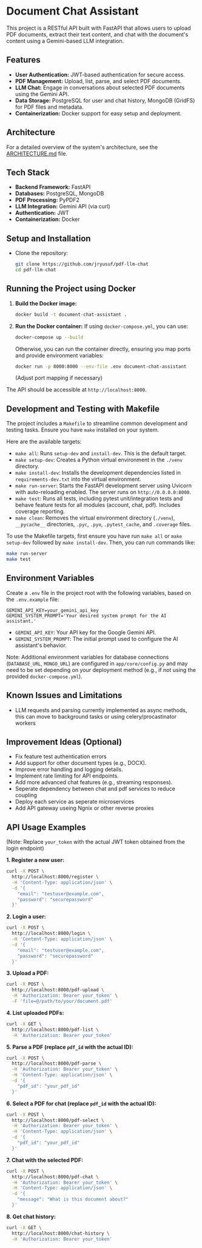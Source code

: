 # Document Chat Assistant

This project is a RESTful API built with FastAPI that allows users to upload PDF documents, extract their text content, and chat with the document's content using a Gemini-based LLM integration.

## Features

*   **User Authentication:** JWT-based authentication for secure access.
*   **PDF Management:** Upload, list, parse, and select PDF documents.
*   **LLM Chat:** Engage in conversations about selected PDF documents using the Gemini API.
*   **Data Storage:** PostgreSQL for user and chat history, MongoDB (GridFS) for PDF files and metadata.
*   **Containerization:** Docker support for easy setup and deployment.

## Architecture

For a detailed overview of the system's architecture, see the [ARCHITECTURE.md](ARCHITECTURE.md) file.

## Tech Stack

*   **Backend Framework:** FastAPI
*   **Databases:** PostgreSQL, MongoDB
*   **PDF Processing:** PyPDF2
*   **LLM Integration:** Gemini API (via curl)
*   **Authentication:** JWT
*   **Containerization:** Docker

## Setup and Installation

* Clone the repository:
  ```bash
  git clone https://github.com/jryusuf/pdf-llm-chat
  cd pdf-llm-chat
  ```

## Running the Project using Docker

1.  **Build the Docker image:**
    ```bash
    docker build -t document-chat-assistant .
    ```
2.  **Run the Docker container:**
    If using `docker-compose.yml`, you can use:
    ```bash
    docker-compose up --build
    ```
    Otherwise, you can run the container directly, ensuring you map ports and provide environment variables:
    ```bash
    docker run -p 8000:8000 --env-file .env document-chat-assistant
    ```
    (Adjust port mapping if necessary)

The API should be accessible at `http://localhost:8000`.

## Development and Testing with Makefile

The project includes a `Makefile` to streamline common development and testing tasks. Ensure you have `make` installed on your system.

Here are the available targets:

*   `make all`: Runs `setup-dev` and `install-dev`. This is the default target.
*   `make setup-dev`: Creates a Python virtual environment in the `./venv` directory.
*   `make install-dev`: Installs the development dependencies listed in `requirements-dev.txt` into the virtual environment.
*   `make run-server`: Starts the FastAPI development server using Uvicorn with auto-reloading enabled. The server runs on `http://0.0.0.0:8000`.
*   `make test`: Runs all tests, including pytest unit/integration tests and behave feature tests for all modules (account, chat, pdf). Includes coverage reporting.
*   `make clean`: Removes the virtual environment directory (`./venv`), `__pycache__` directories, `.pyc`, `.pyo`, `.pytest_cache`, and `.coverage` files.

To use the Makefile targets, first ensure you have run `make all` or `make setup-dev` followed by `make install-dev`. Then, you can run commands like:

```bash
make run-server
make test
```

## Environment Variables

Create a `.env` file in the project root with the following variables, based on the `.env.example` file:

```env
GEMINI_API_KEY=your_gemini_api_key
GEMINI_SYSTEM_PROMPT='Your desired system prompt for the AI assistant.'
```

*   `GEMINI_API_KEY`: Your API key for the Google Gemini API.
*   `GEMINI_SYSTEM_PROMPT`: The initial prompt used to configure the AI assistant's behavior.

Note: Additional environment variables for database connections (`DATABASE_URL`, `MONGO_URL`) are configured in `app/core/config.py` and may need to be set depending on your deployment method (e.g., if not using the provided `docker-compose.yml`).

## Known Issues and Limitations

*   LLM requests and parsing currently implemented as async methods, this can move to background tasks or using celery/procastinator workers

## Improvement Ideas (Optional)

*   Fix feature test authentication errors
*   Add support for other document types (e.g., DOCX).
*   Improve error handling and logging details.
*   Implement rate limiting for API endpoints.
*   Add more advanced chat features (e.g., streaming responses).
*   Seperate dependency between chat and pdf services to reduce coupling
*   Deploy each service as seperate microservices
*   Add API gateway useing Ngnix or other reverse proxies
## API Usage Examples

(Note: Replace `your_token` with the actual JWT token obtained from the login endpoint)

**1. Register a new user:**

```bash
curl -X POST \
  http://localhost:8000/register \
  -H 'Content-Type: application/json' \
  -d '{
    "email": "testuser@example.com",
    "password": "securepassword"
  }'
```

**2. Login a user:**

```bash
curl -X POST \
  http://localhost:8000/login \
  -H 'Content-Type: application/json' \
  -d '{
    "email": "testuser@example.com",
    "password": "securepassword"
  }'
```

**3. Upload a PDF:**

```bash
curl -X POST \
  http://localhost:8000/pdf-upload \
  -H 'Authorization: Bearer your_token' \
  -F 'file=@/path/to/your/document.pdf'
```

**4. List uploaded PDFs:**

```bash
curl -X GET \
  http://localhost:8000/pdf-list \
  -H 'Authorization: Bearer your_token'
```

**5. Parse a PDF (replace `pdf_id` with the actual ID):**

```bash
curl -X POST \
  http://localhost:8000/pdf-parse \
  -H 'Authorization: Bearer your_token' \
  -H 'Content-Type: application/json' \
  -d '{
    "pdf_id": "your_pdf_id"
  }'
```

**6. Select a PDF for chat (replace `pdf_id` with the actual ID):**

```bash
curl -X POST \
  http://localhost:8000/pdf-select \
  -H 'Authorization: Bearer your_token' \
  -H 'Content-Type: application/json' \
  -d '{
    "pdf_id": "your_pdf_id"
  }'
```

**7. Chat with the selected PDF:**

```bash
curl -X POST \
  http://localhost:8000/pdf-chat \
  -H 'Authorization: Bearer your_token' \
  -H 'Content-Type: application/json' \
  -d '{
    "message": "What is this document about?"
  }'
```

**8. Get chat history:**

```bash
curl -X GET \
  http://localhost:8000/chat-history \
  -H 'Authorization: Bearer your_token'
```
